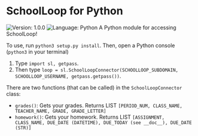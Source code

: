 # SchoolLoop for Python
![Version: 1.0.0](https://badgen.net/badge/version/1.0.0/blue)
![Language: Python](https://badgen.net/badge/language/python3/green)
A Python module for accessing SchoolLoop!

To use, run `python3 setup.py install`. 
Then, open a Python console (`python3` in your terminal)
1. Type `import sl, getpass`.
2. Then type `loop = sl.SchoolLoopConnector(SCHOOLLOOP_SUBDOMAIN, SCHOOLLOOP_USERNAME, getpass.getpass())`. 

There are two functions (that can be called) in the `SchoolLoopConnector` class:
* `grades()`: Gets your grades. Returns LIST `[PERIOD_NUM, CLASS_NAME, TEACHER_NAME, GRADE, GRADE_LETTER]`
* `homework()`: Gets your homework. Returns LIST `[ASSIGNMENT, CLASS_NAME, DUE_DATE (DATETIME), DUE_TODAY (see __doc__), DUE_DATE (STR)]`